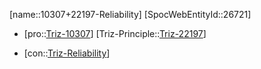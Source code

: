 ﻿---
type: TrizContradiction
aliases:
- 10307+22197-Reliability
license: CC BY-SA 4.0
copyright: https://github.com/SpocWeb
IsDeleted: false
IsReadOnly: false
Confidential: public
tags: 
- Triz/Contradiction
---
[name::10307+22197-Reliability]
[SpocWebEntityId::26721]
+ [pro::[Triz-10307](Triz-10307)]
[Triz-Principle::[Triz-22197](Triz-22197)]
- [con::[Triz-Reliability](tech/Triz/Parameter/Triz-Reliability.md)]

